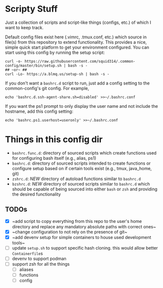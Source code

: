 # Scripty Stuff
Just a collection of scripts and script-like things (configs, etc.) of which I want to keep track.

Default config files exist here (.vimrc, .tmux.conf, etc.) which source in file(s) from this repository to extend functionality. This provides a nice, simple quick start platform to get your environment configured. You can start using this config by running the setup script:

    curl -o- https://raw.githubusercontent.com/squid314/.common-config/master/bin/setup.sh | bash -s -
    ## ~or~ ##
    curl -Lo- https://a.blmq.us/setup-sh | bash -s -

If you don't want a `bashrc.d` script to run, just add a config setting to the common-config's git config. For example,

    echo 'bashrc.d.ssh-agent-share.sh=disabled' >>~/.bashrc.conf

If you want the ps1 prompt to only display the user name and not include the hostname, add this config setting:

    echo 'bashrc.ps1.userhost=useronly' >>~/.bashrc.conf

# Things in this config dir

* `bashrc.func.d`: directory of sourced scripts which create functions used for configuring bash itself (e.g., alias, ps1)
* `bashrc.d`: directory of sourced scripts intended to create functions or configure setup based on if certain tools exist (e.g., tmux, java_home, git)
* `zshrc.d`: *NEW* directory of autoload functions similar to `bashrc.d`
* `bzshrc.d`: *NEW* directory of sourced scripts similar to `bashrc.d` which should be capable of being sourced into either `bash` or `zsh` and providing the desired functionality

## TODOs

* [x] ~add script to copy everything from this repo to the user's home directory and replace any mandatory absolute paths with correct ones~
* [x] ~change configuration to not rely on the presence of git~
* [x] ~add devenv setup for simple containers to house used development tools~
* [ ] update `setup.sh` to support specific hash cloning. this would allow better `Containerfile`s
* [ ] devenv to support podman
* [ ] support zsh for all the things
  * [ ] aliases
  * [ ] functions
  * [ ] config
